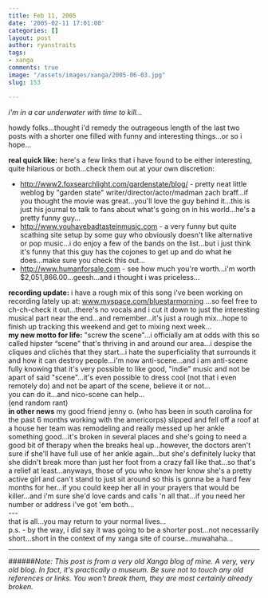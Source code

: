 ```yaml
---
title: Feb 11, 2005
date: '2005-02-11 17:01:00'
categories: []
layout: post
author: ryanstraits
tags:
- xanga
comments: true
image: "/assets/images/xanga/2005-06-03.jpg"
slug: 153

---
```

<em>i'm in a car underwater with time to kill...</em>

<!-- break -->

howdy folks...thought i'd remedy the outrageous length of the last two posts with a shorter one filled with funny and interesting things...or so i hope...

<strong>real quick like:</strong> here's a few links that i have found to be either interesting, quite hilarious or both...check them out at your own discretion:
<ul type="disc">
	<li class="MsoNormal" style="margin:0;"><a href="http://www2.foxsearchlight.com/gardenstate/blog/" target="_new">http://www2.foxsearchlight.com/gardenstate/blog/</a> - pretty neat little weblog by "garden state" writer/director/actor/madman zach braff...if you thought the movie was great...you'll love the guy behind it...this is just his journal to talk to fans about what's going on in his world...he's a pretty funny guy...</li>
	<li class="MsoNormal" style="margin:0;"><a href="http://www.youhavebadtasteinmusic.com/" target="_new">http://www.youhavebadtasteinmusic.com</a> - a very funny but quite scathing site setup by some guy who obviously doesn't like alternative or pop music...i do enjoy a few of the bands on the list...but i just think it's funny that this guy has the cojones to get up and do what he does...make sure you check this out...</li>
	<li class="MsoNormal" style="margin:0;"><a href="http://www.humanforsale.com/" target="_new">http://www.humanforsale.com</a> - see how much you're worth...i'm worth $2,051,866.00...geesh...and i thought i was priceless...</li>
</ul>
<p style="margin:0;"><strong>recording update:</strong> i have a rough mix of this song i've been working on recording lately up at: <a href="http://www.myspace.com/bluestarmorning" target="_new">www.myspace.com/bluestarmorning</a> ...so feel free to ch-ch-check it out...there's no vocals and i cut it down to just the interesting musical part near the end...and remember...it's just a rough mix...hope to finish up tracking this weekend and get to mixing next week...</p>
<p style="margin:0;"><strong>my new motto for life:</strong> "screw the scene"...i officially am at odds with this so called hipster “scene” that's thriving in and around our area...i despise the cliques and clichés that they start...i hate the superficiality that surrounds it and how it can destroy people...i'm now anti-scene...and i am anti-scene fully knowing that it's very possible to like good, "indie" music and not be apart of said "scene"...it's even possible to dress cool (not that i even remotely do) and not be apart of the scene, believe it or not...</p>
<p style="margin:0;"></p>
<p style="margin:0;">you can do it...and nico-scene can help...</p>
<p style="margin:0;"></p>
<p style="margin:0;">(end random rant)</p>
<p style="margin:0;"></p>
<p style="margin:0;"><strong>in other news</strong> my good friend jenny o. (who has been in south carolina for the past 6 months working with the americorps) slipped and fell off a roof at a house her team was remodeling and really messed up her ankle something good...it's broken in several places and she's going to need a good bit of therapy when the breaks heal up...however, the doctors aren't sure if she'll have full use of her ankle again...but she's definitely lucky that she didn't break more than just her foot from a crazy fall like that...so that's a relief at least...anyways, those of you who know her know she's a pretty active girl and can't stand to just sit around so this is gonna be a hard few months for her...if you could keep her all in your prayers that would be killer...and i'm sure she'd love cards and calls 'n all that...if you need her number or address i've got 'em both...</p>
<p style="margin:0;"></p>
<p style="margin:0;">---</p>
<p style="margin:0;"></p>
<p style="margin:0;">that is all...you may return to your normal lives...</p>
p.s. - by the way, i did say it was going to be a short<em>er </em>post...not necessarily short...short in the context of my xanga site of course...muwahaha...

---

######*Note: This post is from a very old Xanga blog of mine. A very, very old blog. In fact, it's practically a museum. Be sure not to touch any old references or links. You won't break them, they are most certainly already broken.*